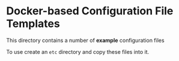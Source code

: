 # Docker-based Configuration File Templates

This directory contains a number of **example** configuration files

To use create an `etc` directory and copy these files into it.
